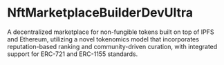 # NftMarketplaceBuilderDevUltra
A decentralized marketplace for non-fungible tokens built on top of IPFS and Ethereum, utilizing a novel tokenomics model that incorporates reputation-based ranking and community-driven curation, with integrated support for ERC-721 and ERC-1155 standards.
